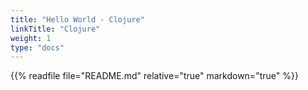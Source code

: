 ```yaml
---
title: "Hello World - Clojure"
linkTitle: "Clojure"
weight: 1
type: "docs"
---
```


{{% readfile file="README.md" relative="true" markdown="true" %}}
